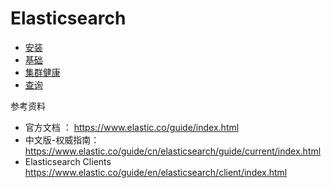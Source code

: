 # Elasticsearch


- [安装](安装.md)
- [基础](基础.md)
- [集群健康](集群健康.md)
- [查询](查询.md)

参考资料

- 官方文档 ： https://www.elastic.co/guide/index.html
- 中文版-权威指南： https://www.elastic.co/guide/cn/elasticsearch/guide/current/index.html
- Elasticsearch Clients https://www.elastic.co/guide/en/elasticsearch/client/index.html

